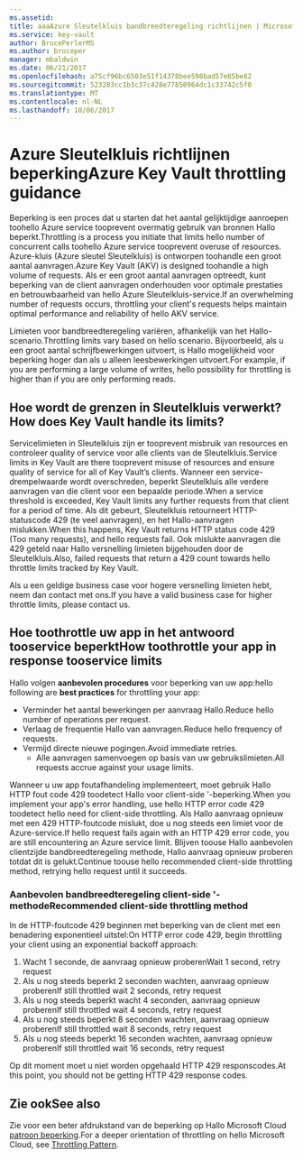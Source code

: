 ```yaml
---
ms.assetid: 
title: aaaAzure Sleutelkluis bandbreedteregeling richtlijnen | Microsoft Docs
ms.service: key-vault
author: BrucePerlerMS
ms.author: bruceper
manager: mbaldwin
ms.date: 06/21/2017
ms.openlocfilehash: a75cf96bc6503e51f14378bee598bad57e85be82
ms.sourcegitcommit: 523283cc1b3c37c428e77850964dc1c33742c5f0
ms.translationtype: MT
ms.contentlocale: nl-NL
ms.lasthandoff: 10/06/2017
---
```

# <a name="azure-key-vault-throttling-guidance"></a><span data-ttu-id="b9bdb-102">Azure Sleutelkluis richtlijnen beperking</span><span class="sxs-lookup"><span data-stu-id="b9bdb-102">Azure Key Vault throttling guidance</span></span>

<span data-ttu-id="b9bdb-103">Beperking is een proces dat u starten dat het aantal gelijktijdige aanroepen toohello Azure service tooprevent overmatig gebruik van bronnen Hallo beperkt.</span><span class="sxs-lookup"><span data-stu-id="b9bdb-103">Throttling is a process you initiate that limits hello number of concurrent calls toohello Azure service tooprevent overuse of resources.</span></span> <span data-ttu-id="b9bdb-104">Azure-kluis (Azure sleutel Sleutelkluis) is ontworpen toohandle een groot aantal aanvragen.</span><span class="sxs-lookup"><span data-stu-id="b9bdb-104">Azure Key Vault (AKV) is designed toohandle a high volume of requests.</span></span> <span data-ttu-id="b9bdb-105">Als er een groot aantal aanvragen optreedt, kunt beperking van de client aanvragen onderhouden voor optimale prestaties en betrouwbaarheid van hello Azure Sleutelkluis-service.</span><span class="sxs-lookup"><span data-stu-id="b9bdb-105">If an overwhelming number of requests occurs, throttling your client's requests helps maintain optimal performance and reliability of hello AKV service.</span></span>

<span data-ttu-id="b9bdb-106">Limieten voor bandbreedteregeling variëren, afhankelijk van het Hallo-scenario.</span><span class="sxs-lookup"><span data-stu-id="b9bdb-106">Throttling limits vary based on hello scenario.</span></span> <span data-ttu-id="b9bdb-107">Bijvoorbeeld, als u een groot aantal schrijfbewerkingen uitvoert, is Hallo mogelijkheid voor beperking hoger dan als u alleen leesbewerkingen uitvoert.</span><span class="sxs-lookup"><span data-stu-id="b9bdb-107">For example, if you are performing a large volume of writes, hello possibility for throttling is higher than if you are only performing reads.</span></span>

## <a name="how-does-key-vault-handle-its-limits"></a><span data-ttu-id="b9bdb-108">Hoe wordt de grenzen in Sleutelkluis verwerkt?</span><span class="sxs-lookup"><span data-stu-id="b9bdb-108">How does Key Vault handle its limits?</span></span>

<span data-ttu-id="b9bdb-109">Servicelimieten in Sleutelkluis zijn er tooprevent misbruik van resources en controleer quality of service voor alle clients van de Sleutelkluis.</span><span class="sxs-lookup"><span data-stu-id="b9bdb-109">Service limits in Key Vault are there tooprevent misuse of resources and ensure quality of service for all of Key Vault’s clients.</span></span> <span data-ttu-id="b9bdb-110">Wanneer een service-drempelwaarde wordt overschreden, beperkt Sleutelkluis alle verdere aanvragen van die client voor een bepaalde periode.</span><span class="sxs-lookup"><span data-stu-id="b9bdb-110">When a service threshold is exceeded, Key Vault limits any further requests from that client for a period of time.</span></span> <span data-ttu-id="b9bdb-111">Als dit gebeurt, Sleutelkluis retourneert HTTP-statuscode 429 (te veel aanvragen), en het Hallo-aanvragen mislukken.</span><span class="sxs-lookup"><span data-stu-id="b9bdb-111">When this happens, Key Vault returns HTTP status code 429 (Too many requests), and hello requests fail.</span></span> <span data-ttu-id="b9bdb-112">Ook mislukte aanvragen die 429 geteld naar Hallo versnelling limieten bijgehouden door de Sleutelkluis.</span><span class="sxs-lookup"><span data-stu-id="b9bdb-112">Also, failed requests that return a 429 count towards hello throttle limits tracked by Key Vault.</span></span> 

<span data-ttu-id="b9bdb-113">Als u een geldige business case voor hogere versnelling limieten hebt, neem dan contact met ons.</span><span class="sxs-lookup"><span data-stu-id="b9bdb-113">If you have a valid business case for higher throttle limits, please contact us.</span></span>


## <a name="how-toothrottle-your-app-in-response-tooservice-limits"></a><span data-ttu-id="b9bdb-114">Hoe toothrottle uw app in het antwoord tooservice beperkt</span><span class="sxs-lookup"><span data-stu-id="b9bdb-114">How toothrottle your app in response tooservice limits</span></span>

<span data-ttu-id="b9bdb-115">Hallo volgen **aanbevolen procedures** voor beperking van uw app:</span><span class="sxs-lookup"><span data-stu-id="b9bdb-115">hello following are **best practices** for throttling your app:</span></span>
- <span data-ttu-id="b9bdb-116">Verminder het aantal bewerkingen per aanvraag Hallo.</span><span class="sxs-lookup"><span data-stu-id="b9bdb-116">Reduce hello number of operations per request.</span></span>
- <span data-ttu-id="b9bdb-117">Verlaag de frequentie Hallo van aanvragen.</span><span class="sxs-lookup"><span data-stu-id="b9bdb-117">Reduce hello frequency of requests.</span></span>
- <span data-ttu-id="b9bdb-118">Vermijd directe nieuwe pogingen.</span><span class="sxs-lookup"><span data-stu-id="b9bdb-118">Avoid immediate retries.</span></span> 
    - <span data-ttu-id="b9bdb-119">Alle aanvragen samenvoegen op basis van uw gebruikslimieten.</span><span class="sxs-lookup"><span data-stu-id="b9bdb-119">All requests accrue against your usage limits.</span></span>

<span data-ttu-id="b9bdb-120">Wanneer u uw app foutafhandeling implementeert, moet gebruik Hallo HTTP fout code 429 toodetect Hallo voor client-side '-beperking.</span><span class="sxs-lookup"><span data-stu-id="b9bdb-120">When you implement your app's error handling, use hello HTTP error code 429 toodetect hello need for client-side throttling.</span></span> <span data-ttu-id="b9bdb-121">Als Hallo aanvraag opnieuw met een 429 HTTP-foutcode mislukt, doe u nog steeds een limiet voor de Azure-service.</span><span class="sxs-lookup"><span data-stu-id="b9bdb-121">If hello request fails again with an HTTP 429 error code, you are still encountering an Azure service limit.</span></span> <span data-ttu-id="b9bdb-122">Blijven toouse Hallo aanbevolen clientzijde bandbreedteregeling methode, Hallo aanvraag opnieuw proberen totdat dit is gelukt.</span><span class="sxs-lookup"><span data-stu-id="b9bdb-122">Continue toouse hello recommended client-side throttling method, retrying hello request until it succeeds.</span></span>

### <a name="recommended-client-side-throttling-method"></a><span data-ttu-id="b9bdb-123">Aanbevolen bandbreedteregeling client-side '-methode</span><span class="sxs-lookup"><span data-stu-id="b9bdb-123">Recommended client-side throttling method</span></span>

<span data-ttu-id="b9bdb-124">In de HTTP-foutcode 429 beginnen met beperking van de client met een benadering exponentieel uitstel:</span><span class="sxs-lookup"><span data-stu-id="b9bdb-124">On HTTP error code 429, begin throttling your client using an exponential backoff approach:</span></span>

1. <span data-ttu-id="b9bdb-125">Wacht 1 seconde, de aanvraag opnieuw proberen</span><span class="sxs-lookup"><span data-stu-id="b9bdb-125">Wait 1 second, retry request</span></span>
2. <span data-ttu-id="b9bdb-126">Als u nog steeds beperkt 2 seconden wachten, aanvraag opnieuw proberen</span><span class="sxs-lookup"><span data-stu-id="b9bdb-126">If still throttled wait 2 seconds, retry request</span></span>
3. <span data-ttu-id="b9bdb-127">Als u nog steeds beperkt wacht 4 seconden, aanvraag opnieuw proberen</span><span class="sxs-lookup"><span data-stu-id="b9bdb-127">If still throttled wait 4 seconds, retry request</span></span>
4. <span data-ttu-id="b9bdb-128">Als u nog steeds beperkt 8 seconden wachten, aanvraag opnieuw proberen</span><span class="sxs-lookup"><span data-stu-id="b9bdb-128">If still throttled wait 8 seconds, retry request</span></span>
5. <span data-ttu-id="b9bdb-129">Als u nog steeds beperkt 16 seconden wachten, aanvraag opnieuw proberen</span><span class="sxs-lookup"><span data-stu-id="b9bdb-129">If still throttled wait 16 seconds, retry request</span></span>

<span data-ttu-id="b9bdb-130">Op dit moment moet u niet worden opgehaald HTTP 429 responscodes.</span><span class="sxs-lookup"><span data-stu-id="b9bdb-130">At this point, you should not be getting HTTP 429 response codes.</span></span>

## <a name="see-also"></a><span data-ttu-id="b9bdb-131">Zie ook</span><span class="sxs-lookup"><span data-stu-id="b9bdb-131">See also</span></span>

<span data-ttu-id="b9bdb-132">Zie voor een beter afdrukstand van de beperking op Hallo Microsoft Cloud [patroon beperking](https://docs.microsoft.com/azure/architecture/patterns/throttling).</span><span class="sxs-lookup"><span data-stu-id="b9bdb-132">For a deeper orientation of throttling on hello Microsoft Cloud, see [Throttling Pattern](https://docs.microsoft.com/azure/architecture/patterns/throttling).</span></span>

